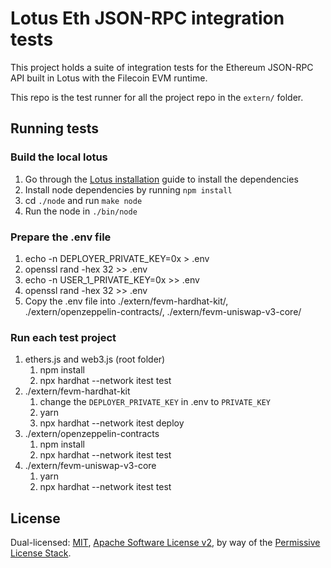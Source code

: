 # Lotus Eth JSON-RPC integration tests

This project holds a suite of integration tests for the Ethereum JSON-RPC API
built in Lotus with the Filecoin EVM runtime.

This repo is the test runner for all the project repo in the `extern/` folder.

## Running tests

### Build the local lotus

1. Go through the [Lotus installation](https://lotus.filecoin.io/lotus/install/prerequisites/) guide to install the dependencies
2. Install node dependencies by running `npm install`
3. cd `./node` and run `make node`
4. Run the node in `./bin/node`

### Prepare the .env file

1. echo -n DEPLOYER_PRIVATE_KEY=0x > .env
2. openssl rand -hex 32 >> .env
3. echo -n USER_1_PRIVATE_KEY=0x >> .env
4. openssl rand -hex 32 >> .env
5. Copy the .env file into ./extern/fevm-hardhat-kit/, ./extern/openzeppelin-contracts/, ./extern/fevm-uniswap-v3-core/

### Run each test project

1. ethers.js and web3.js (root folder)
   1. npm install
   2. npx hardhat --network itest test
2. ./extern/fevm-hardhat-kit
   1. change the `DEPLOYER_PRIVATE_KEY` in .env to `PRIVATE_KEY`
   2. yarn
   3. npx hardhat --network itest deploy
3. ./extern/openzeppelin-contracts 
   1. npm install
   2. npx hardhat --network itest test
4. ./extern/fevm-uniswap-v3-core
   1. yarn
   2. npx hardhat --network itest test

## License

Dual-licensed: [MIT](./LICENSE-MIT), [Apache Software License v2](./LICENSE-APACHE), by way of the
[Permissive License Stack](https://protocol.ai/blog/announcing-the-permissive-license-stack/).
